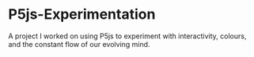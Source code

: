 # P5js-Experimentation

A project I worked on using P5js to experiment with interactivity, colours, and the constant flow of our evolving mind.
